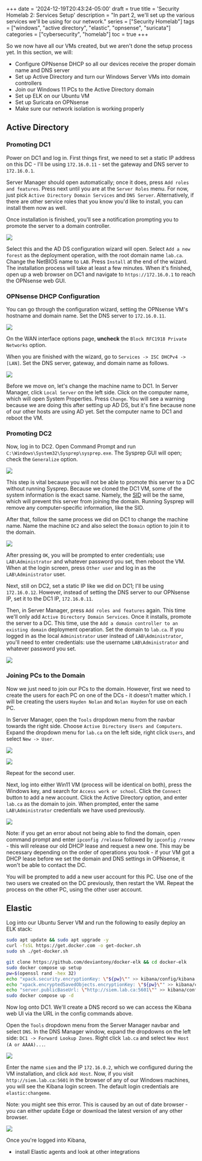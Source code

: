 +++
date = '2024-12-19T20:43:24-05:00'
draft = true
title = 'Security Homelab 2: Services Setup'
description = "In part 2, we'll set up the various services we'll be using for our network."
series = ["Security Homelab"]
tags = ["windows", "active directory", "elastic", "opnsense", "suricata"]
categories = ["cybersecurity", "homelab"]
toc = true
+++

<!--more-->

So we now have all our VMs created, but we aren't done the setup process yet. In this section, we will:

- Configure OPNsense DHCP so all our devices receive the proper domain name and DNS server
- Set up Active Directory and turn our Windows Server VMs into domain controllers
- Join our Windows 11 PCs to the Active Directory domain
- Set up ELK on our Ubuntu VM
- Set up Suricata on OPNsense
- Make sure our network isolation is working properly

## Active Directory

### Promoting DC1

Power on DC1 and log in. First things first, we need to set a static IP address on this DC - I'll be using `172.16.0.11` - set the gateway and DNS server to `172.16.0.1`. 

Server Manager should open automatically; once it does, press `Add roles and features`. Press next until you are at the `Server Roles` menu. For now, just pick `Active Directory Domain Services` and `DNS Server`. Alternatively, if there are other service roles that you know you'd like to install, you can install them now as well.

Once installation is finished, you'll see a notification prompting you to promote the server to a domain controller. 

![](/images/SecLab_promote.png)

Select this and the AD DS configuration wizard will open. Select `Add a new forest` as the deployment operation, with the root domain name `lab.ca`. Change the NetBIOS name to `LAB`. Press `Install` at the end of the wizard. The installation process will take at least a few minutes. When it's finished, open up a web browser on DC1 and navigate to `https://172.16.0.1` to reach the OPNsense web GUI. 
### OPNsense DHCP Configuration

You can go through the configuration wizard, setting the OPNsense VM's hostname and domain name. Set the DNS server to `172.16.0.11`. 

![](/images/SecLab_opn1.png)

On the WAN interface options page, **uncheck** the `Block RFC1918 Private Networks` option. 

When you are finished with the wizard, go to `Services -> ISC DHCPv4 -> [LAN]`. Set the DNS server, gateway, and domain name as follows.

![](/images/SecLab_dhcp.png)

Before we move on, let's change the machine name to DC1. In Server Manager, click `Local Server` on the left side. Click on the computer name, which will open System Properties. Press `Change`. You will see a warning because we are doing this after setting up AD DS, but it's fine because none of our other hosts are using AD yet. Set the computer name to DC1 and reboot the VM.

### Promoting DC2

Now, log in to DC2. Open Command Prompt and run `C:\Windows\System32\Sysprep\sysprep.exe`. The Sysprep GUI will open; check the `Generalize` option.

![](/images/SecLab_sysprep.png)

This step is vital because you will not be able to promote this server to a DC without running Sysprep. Because we cloned the DC1 VM, some of the system information is the exact same. Namely, the [SID](https://learn.microsoft.com/en-us/windows-server/identity/ad-ds/manage/understand-security-identifiers) will be the same, which will prevent this server from joining the domain. Running Sysprep will remove any computer-specific information, like the SID. 

After that, follow the same process we did on DC1 to change the machine name. Name the machine `DC2` and also select the `Domain` option to join it to the domain.

![](/images/SecLab_domjoin.png)

After pressing `OK`, you will be prompted to enter credentials; use `LAB\Administrator` and whatever password you set, then reboot the VM. When at the login screen, press `Other user` and log in as the `LAB\Administrator` user.

Next, still on DC2, set a static IP like we did on DC1; I'll be using `172.16.0.12`. However, instead of setting the DNS server to our OPNsense IP, set it to the DC1 IP, `172.16.0.11`.

Then, in Server Manager, press `Add roles and features` again. This time we'll only add `Active Directory Domain Services`. Once it installs, promote the server to a DC. This time, use the `Add a domain controller to an existing domain` deployment operation. Set the domain to `lab.ca`. If you logged in as the local `Administrator` user instead of `LAB\Administrator`, you'll need to enter credentials: use the username `LAB\Administrator` and whatever password you set.

![](/images/SecLab_creds.png)

### Joining PCs to the Domain

Now we just need to join our PCs to the domain. However, first we need to create the users for each PC on one of the DCs - it doesn't matter which. I will be creating the users `Hayden Nolan` and `Nolan Hayden` for use on each PC.

In Server Manager, open the `Tools` dropdown menu from the navbar towards the right side. Choose `Active Directory Users and Computers`. Expand the dropdown menu for `lab.ca` on the left side, right click `Users`, and select `New -> User`.

![](/images/SecLab_useradd.png)

![](/images/SecLab_useradd2.png)

Repeat for the second user.

Next, log into either Win11 VM (process will be identical on both), press the Windows key, and search for `Access work or school`. Click the `Connect` button to add a new account. Click the Active Directory option, and enter `lab.ca` as the domain to join. When prompted, enter the same `LAB\Administrator` credentials we have used previously.

![](/images/SecLab_domjoin2.png)

Note: if you get an error about not being able to find the domain, open command prompt and enter `ipconfig /release` followed by `ipconfig /renew` - this will release our old DHCP lease and request a new one. This may be necessary depending on the order of operations you took - if your VM got a DHCP lease before we set the domain and DNS settings in OPNsense, it won't be able to contact the DC.

You will be prompted to add a new user account for this PC. Use one of the two users we created on the DC previously, then restart the VM. Repeat the process on the other PC, using the other user account.

## Elastic

Log into our Ubuntu Server VM and run the following to easily deploy an ELK stack:
```bash
sudo apt update && sudo apt upgrade -y
curl -fsSL https://get.docker.com -o get-docker.sh
sudo sh ./get-docker.sh

git clone https://github.com/deviantony/docker-elk && cd docker-elk
sudo docker compose up setup
pw=$(openssl rand -hex 32)
echo "xpack.security.encryptionKey: \"${pw}\"" >> kibana/config/kibana.yml
echo "xpack.encryptedSavedObjects.encryptionKey: \"${pw}\"" >> kibana/config/kibana.yml
echo "server.publicBaseUrl: \"http://siem.lab.ca:5601\"" >> kibana/config/kibana.yml
sudo docker compose up -d
```

Now log onto DC1. We'll create a DNS record so we can access the Kibana web UI via the URL in the config commands above. 

Open the `Tools` dropdown menu from the Server Manager navbar and select `DNS`. In the DNS Manager window, expand the dropdowns on the left side: `DC1 -> Forward Lookup Zones`. Right click `lab.ca` and select `New Host (A or AAAA)...`.

![](/images/SecLab_dns.png)

Enter the name `siem` and the IP `172.16.0.2`, which we configured during the VM installation, and click `Add Host`. Now, if you visit `http://siem.lab.ca:5601` in the browser of any of our Windows machines, you will see the Kibana login screen. The default login credentials are `elastic:changeme`.

Note: you might see this error. This is caused by an out of date browser - you can either update Edge or download the latest version of any other browser.

![](/images/SecLab_kibanaerror.png)

Once you're logged into Kibana, 

- install Elastic agents and look at other integrations
